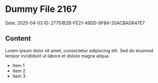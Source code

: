 # Dummy File 2167

Date: 2025-04-03
ID: 27751B2B-FE21-49DD-9FB4-20ACBAD847E7

## Content

Lorem ipsum dolor sit amet, consectetur adipiscing elit.
Sed do eiusmod tempor incididunt ut labore et dolore magna aliqua.

* Item 1
* Item 2
* Item 3

